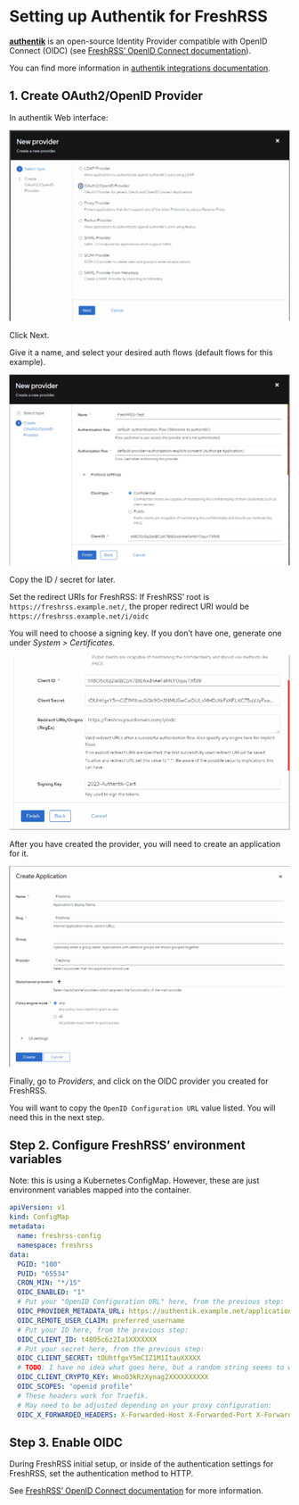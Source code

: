 # Setting up Authentik for FreshRSS

**[authentik](https://goauthentik.io/)** is an open-source Identity Provider compatible with OpenID Connect (OIDC) (see [FreshRSS’ OpenID Connect documentation](16_OpenID-Connect.md)).

You can find more information in [authentik integrations documentation](https://goauthentik.io/integrations/services/freshrss/).

## 1. Create OAuth2/OpenID Provider

In authentik Web interface:

![authentik-new-provider-type](../img/admins/authentik-01.png)

Click Next.

Give it a name, and select your desired auth flows (default flows for this example).

![authentik-new-provider-create](../img/admins/authentik-02.png)

Copy the ID / secret for later.

Set the redirect URIs for FreshRSS: If FreshRSS’ root is `https://freshrss.example.net/`, the proper redirect URI would be `https://freshrss.example.net/i/oidc`

You will need to choose a signing key.
If you don’t have one, generate one under *System > Certificates*.

![authentik-new-provider-secrets](../img/admins/authentik-03.png)

After you have created the provider, you will need to create an application for it.

![authentik-create-application](../img/admins/authentik-04.png)

Finally, go to *Providers*, and click on the OIDC provider you created for FreshRSS.

You will want to copy the `OpenID Configuration URL` value listed.
You will need this in the next step.

## Step 2. Configure FreshRSS’ environment variables

Note: this is using a Kubernetes ConfigMap.
However, these are just environment variables mapped into the container.

```yaml
apiVersion: v1
kind: ConfigMap
metadata:
  name: freshrss-config
  namespace: freshrss
data:
  PGID: "100"
  PUID: "65534"
  CRON_MIN: "*/15"
  OIDC_ENABLED: "1"
  # Put your "OpenID Configuration URL" here, from the previous step:
  OIDC_PROVIDER_METADATA_URL: https://authentik.example.net/application/o/freshrss/.well-known/openid-configuration
  OIDC_REMOTE_USER_CLAIM: preferred_username
  # Put your ID here, from the previous step:
  OIDC_CLIENT_ID: t48O5c6z2Ia1XXXXXXX
  # Put your secret here, from the previous step:
  OIDC_CLIENT_SECRET: tDUhtfgxY5mCIZ1M1ItauXXXXX
  # TODO: I have no idea what goes here, but a random string seems to work just fine:
  OIDC_CLIENT_CRYPTO_KEY: WnoO3kRzXynag2XXXXXXXXXX
  OIDC_SCOPES: "openid profile"
  # These headers work for Traefik.
  # May need to be adjusted depending on your proxy configuration:
  OIDC_X_FORWARDED_HEADERS: X-Forwarded-Host X-Forwarded-Port X-Forwarded-Proto
```

## Step 3. Enable OIDC

During FreshRSS initial setup, or inside of the authentication settings for FreshRSS, set the authentication method to HTTP.

See [FreshRSS’ OpenID Connect documentation](16_OpenID-Connect.md) for more information.
